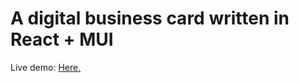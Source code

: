 # A digital business card written in React + MUI

Live demo: [Here.](https://baskan-kartvizit.vercel.app/)
